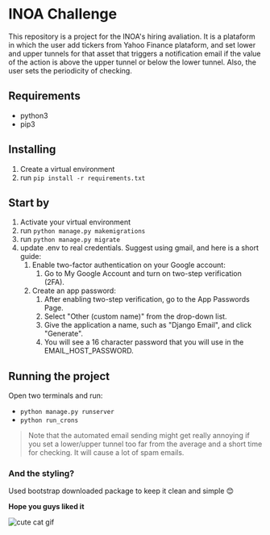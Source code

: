 # INOA Challenge
This repository is a project for the INOA's hiring avaliation. It is a plataform in which the user add tickers from Yahoo Finance plataform, and set lower and upper tunnels for that asset that triggers a notification email if the value of the action is above the upper tunnel or below the lower tunnel. Also, the user sets the periodicity of checking.

## Requirements
- python3
- pip3

## Installing
1. Create a virtual environment
2. run ``pip install -r requirements.txt``

## Start by
1. Activate your virtual environment
2. run ``python manage.py makemigrations``
3. run ``python manage.py migrate``
4. update .env to real credentials. Suggest using gmail, and here is a short guide:
    1. Enable two-factor authentication on your Google account:
       1. Go to My Google Account and turn on two-step verification (2FA).
    2. Create an app password:
        1. After enabling two-step verification, go to the App Passwords Page.
        2. Select "Other (custom name)" from the drop-down list.
        3. Give the application a name, such as "Django Email", and click "Generate".
        4. You will see a 16 character password that you will use in the EMAIL_HOST_PASSWORD.

## Running the project
Open two terminals and run:
- ``python manage.py runserver``
- ``python run_crons``

> Note that the automated email sending might get really annoying if you set a lower/upper tunnel too far from the average and a short time for checking. It will cause a lot of spam emails.

### And the styling?
Used bootstrap downloaded package to keep it clean and simple :blush:

**Hope you guys liked it**

![cute cat gif](https://media1.tenor.com/m/r1KDajSj-wsAAAAC/thanks-cat.gif)